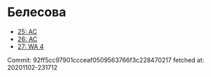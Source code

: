 # Белесова
- [25: AC](25.md)
- [26: AC](26.md)
- [27: WA 4](27.md)

Commit: 92ff5cc97901ccceaf0509563766f3c228470217
 fetched at: 20201102-231712
